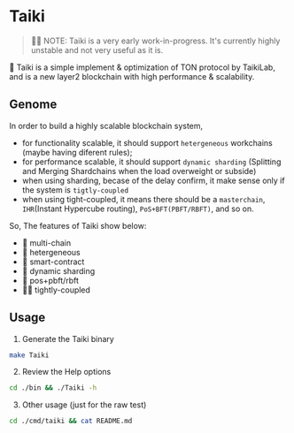 # Taiki

> 👋🏻 NOTE: Taiki is a very early work-in-progress. It's currently highly unstable and not very useful as it is.

🔭 Taiki is a simple implement & optimization of TON protocol by TaikiLab, and is a new layer2 blockchain with high performance & scalability.

## Genome

In order to build a highly scalable blockchain system, 
- for functionality scalable, it should support `hetergeneous` workchains (maybe having diferent rules);
- for performance scalable, it should support `dynamic sharding` (Splitting and Merging Shardchains when the load overweight or subside)
- when using sharding, becase of the delay confirm, it make sense only if the system is `tigtly-coupled`
- when using tight-coupled, it means there should be a `masterchain`, `IHR`(Instant Hypercube routing), `PoS+BFT(PBFT/RBFT)`, and so on.

So, The features of Taiki show below:
-  🌹 multi-chain
-  🦆 hetergeneous
-  🍓 smart-contract
-  💋 dynamic sharding
-  🍅 pos+pbft/rbft
-  ✍🏻️ tightly-coupled

## Usage

1. Generate the Taiki binary
```bash
make Taiki
```

2. Review the Help options
```bash
cd ./bin && ./Taiki -h
```

3. Other usage (just for the raw test)
```bash
cd ./cmd/taiki && cat README.md
```